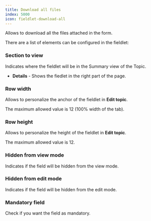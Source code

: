 ```yaml
---
title: Download all files
index: 5000
icon: fieldlet-download-all
---
```


Allows to download all the files attached in the form.

There are a list of elements can be configured in the fieldlet:

### Section to view

Indicates where the fieldlet will be in the Summary view of the Topic.

- **Details** - Shows the fiedlet in the right part of the page.

### Row width

Allows to personalize the anchor of the fieldlet in **Edit topic**.

The maximum allowed value is 12 (100% width of the tab).

### Row height

Allows to personalize the height of the fieldlet in **Edit topic**.

The maximum allowed value is 12.

### Hidden from view mode

Indicates if the field will be hidden from the view mode.

### Hidden from edit mode

Indicates if the field will be hidden from the edit mode.

### Mandatory field

Check if you want the field as mandatory.

